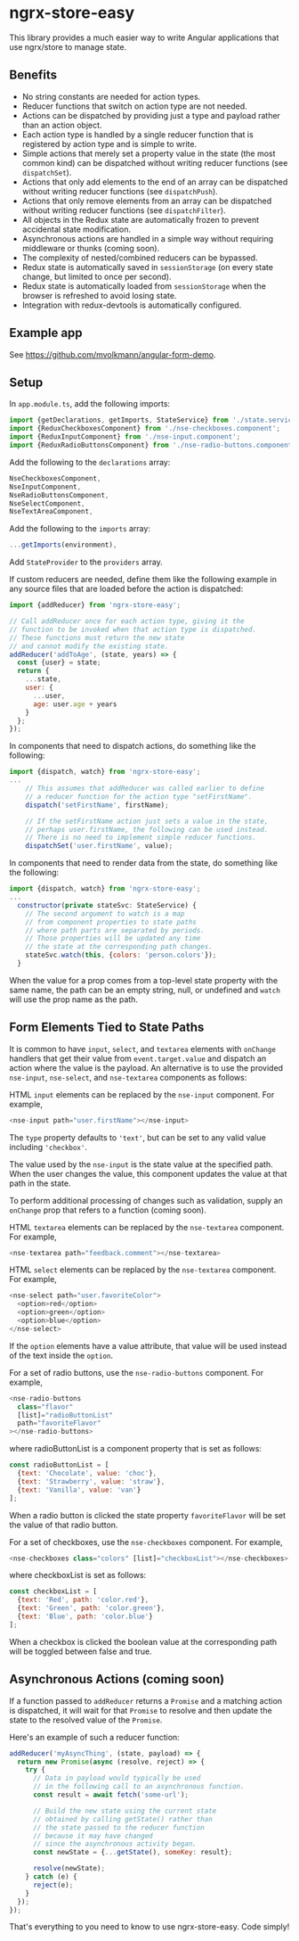 # ngrx-store-easy

This library provides a much easier way to write
Angular applications that use ngrx/store to manage state.

## Benefits

* No string constants are needed for action types.
* Reducer functions that switch on action type are not needed.
* Actions can be dispatched by providing just a type and payload
  rather than an action object.
* Each action type is handled by a single reducer function
  that is registered by action type and is simple to write.
* Simple actions that merely set a property value in the state
  (the most common kind) can be dispatched without writing
  reducer functions (see `dispatchSet`).
* Actions that only add elements to the end of an array
  can be dispatched without writing reducer functions
  (see `dispatchPush`).
* Actions that only remove elements from an array
  can be dispatched without writing reducer functions
  (see `dispatchFilter`).
* All objects in the Redux state are automatically frozen
  to prevent accidental state modification.
* Asynchronous actions are handled in a simple way
  without requiring middleware or thunks (coming soon).
* The complexity of nested/combined reducers can be bypassed.
* Redux state is automatically saved in `sessionStorage`
  (on every state change, but limited to once per second).
* Redux state is automatically loaded from `sessionStorage`
  when the browser is refreshed to avoid losing state.
* Integration with redux-devtools is automatically configured.

## Example app

See https://github.com/mvolkmann/angular-form-demo.

## Setup

In `app.module.ts`, add the following imports:

```js
import {getDeclarations, getImports, StateService} from './state.service';
import {ReduxCheckboxesComponent} from './nse-checkboxes.component';
import {ReduxInputComponent} from './nse-input.component';
import {ReduxRadioButtonsComponent} from './nse-radio-buttons.component';
```

Add the following to the `declarations` array:
```js
NseCheckboxesComponent,
NseInputComponent,
NseRadioButtonsComponent,
NseSelectComponent,
NseTextAreaComponent,
```

Add the following to the `imports` array:
```js
...getImports(environment),
```

Add `StateProvider` to the `providers` array.

If custom reducers are needed, define them
like the following example in any source files
that are loaded before the action is dispatched:

```js
import {addReducer} from 'ngrx-store-easy';

// Call addReducer once for each action type, giving it the
// function to be invoked when that action type is dispatched.
// These functions must return the new state
// and cannot modify the existing state.
addReducer('addToAge', (state, years) => {
  const {user} = state;
  return {
    ...state,
    user: {
      ...user,
      age: user.age + years
    }
  };
});
```

In components that need to dispatch actions,
do something like the following:

```js
import {dispatch, watch} from 'ngrx-store-easy';
...
    // This assumes that addReducer was called earlier to define
    // a reducer function for the action type "setFirstName".
    dispatch('setFirstName', firstName);

    // If the setFirstName action just sets a value in the state,
    // perhaps user.firstName, the following can be used instead.
    // There is no need to implement simple reducer functions.
    dispatchSet('user.firstName', value);
```

In components that need to render data from the state,
do something like the following:

```js
import {dispatch, watch} from 'ngrx-store-easy';
...
  constructor(private stateSvc: StateService) {
    // The second argument to watch is a map
    // from component properties to state paths
    // where path parts are separated by periods.
    // Those properties will be updated any time
    // the state at the corresponding path changes.
    stateSvc.watch(this, {colors: 'person.colors'});
  }
```

When the value for a prop comes from a top-level state property
with the same name, the path can be an empty string, null, or
undefined and `watch` will use the prop name as the path.

## Form Elements Tied to State Paths

It is common to have `input`, `select`, and `textarea` elements
with `onChange` handlers that get their value from `event.target.value`
and dispatch an action where the value is the payload.
An alternative is to use the provided `nse-input`, `nse-select`,
and `nse-textarea` components as follows:

HTML `input` elements can be replaced by the `nse-input` component.
For example,
```js
<nse-input path="user.firstName"></nse-input>
```

The `type` property defaults to `'text'`,
but can be set to any valid value including `'checkbox'`.

The value used by the `nse-input` is the state value at the specified path.
When the user changes the value, this component
updates the value at that path in the state.

To perform additional processing of changes such as validation,
supply an `onChange` prop that refers to a function (coming soon).

HTML `textarea` elements can be replaced by the `nse-textarea` component.
For example,
```js
<nse-textarea path="feedback.comment"></nse-textarea>
```

HTML `select` elements can be replaced by the `nse-textarea` component.
For example,
```js
<nse-select path="user.favoriteColor">
  <option>red</option>
  <option>green</option>
  <option>blue</option>
</nse-select>
```
If the `option` elements have a value attribute, that value
will be used instead of the text inside the `option`.

For a set of radio buttons, use the `nse-radio-buttons` component.
For example,
```js
<nse-radio-buttons
  class="flavor"
  [list]="radioButtonList"
  path="favoriteFlavor"
></nse-radio-buttons>
```
where radioButtonList is a component property that is set as follows:
```js
const radioButtonList = [
  {text: 'Chocolate', value: 'choc'},
  {text: 'Strawberry', value: 'straw'},
  {text: 'Vanilla', value: 'van'}
];
```
When a radio button is clicked the state property `favoriteFlavor`
will be set the value of that radio button.

For a set of checkboxes, use the `nse-checkboxes` component.
For example,
```js
<nse-checkboxes class="colors" [list]="checkboxList"></nse-checkboxes>
```
where checkboxList is set as follows:
```js
const checkboxList = [
  {text: 'Red', path: 'color.red'},
  {text: 'Green', path: 'color.green'},
  {text: 'Blue', path: 'color.blue'}
];
```
When a checkbox is clicked the boolean value at the corresponding path
will be toggled between false and true.

## Asynchronous Actions (coming soon)

If a function passed to `addReducer` returns a `Promise`
and a matching action is dispatched,
it will wait for that `Promise` to resolve and then
update the state to the resolved value of the `Promise`.

Here's an example of such a reducer function:
```js
addReducer('myAsyncThing', (state, payload) => {
  return new Promise(async (resolve, reject) => {
    try {
      // Data in payload would typically be used
      // in the following call to an asynchronous function.
      const result = await fetch('some-url');

      // Build the new state using the current state
      // obtained by calling getState() rather than
      // the state passed to the reducer function
      // because it may have changed
      // since the asynchronous activity began.
      const newState = {...getState(), someKey: result};

      resolve(newState);
    } catch (e) {
      reject(e);
    }
  });
});
```

That's everything to you need to know to use ngrx-store-easy.
Code simply!
